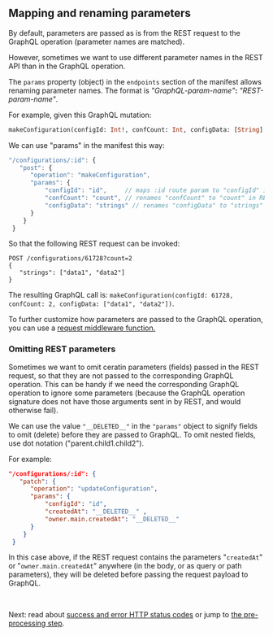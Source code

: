 ## Mapping and renaming parameters
By default, parameters are passed as is from the REST request to the GraphQL operation (parameter names are matched).

However, sometimes we want to use different parameter names in the REST API than in the GraphQL operation.

The `params` property (object) in the `endpoints` section of the manifest allows renaming parameter names. The format is *"GraphQL-param-name"***:** *"REST-param-name"*.

For example, given this GraphQL mutation:
```graphql
makeConfiguration(configId: Int!, confCount: Int, configData: [String]!)
```
We can use "params" in the manifest this way:
```js
"/configurations/:id": {
   "post": {
      "operation": "makeConfiguration",
      "params": {
	      "configId": "id",     // maps :id route param to "configId" in GraphQL
	      "confCount": "count", // renames "confCount" to "count" in REST,
	      "configData": "strings" // renames "configData" to "strings" in REST
      }
    }
 }
```

 So that the following REST request can be invoked:
 ```
POST /configurations/61728?count=2
{
	"strings": ["data1", "data2"]
}
```

The resulting GraphQL call is:
 `makeConfiguration(configId: 61728, confCount: 2, configData: ["data1", "data2"])`.

To further customize how parameters are passed to the GraphQL operation, you can use a [request middleware function.](Middleware%20functions.md)

### Omitting REST parameters
Sometimes we want to omit ceratin parameters (fields) passed in the REST request, so that they are not passed to the corresponding GraphQL operation. This can be handy if we need the corresponding GraphQL operation to ignore some parameters (because the GraphQL operation signature does not have those arguments sent in by REST, and would otherwise fail).

We can use the value  `"__DELETED__"`  in the `"params"` object to signify fields to omit (delete) before they are passed to GraphQL. To omit nested fields, use dot notation ("parent.child1.child2").

For example:

```json
"/configurations/:id": {
   "patch": {
      "operation": "updateConfiguration",
      "params": {
	      "configId": "id",
	      "createdAt": "__DELETED__" ,
	      "owner.main.createdAt": "__DELETED__"
      }
    }
 }
```
In this case above, if the REST request contains the parameters "`createdAt`" or "`owner.main.createdAt`" anywhere (in the body, or as query or path parameters), they will be deleted before passing the request payload to GraphQL.

<br>

Next: read about [success and error HTTP status codes](Success%20and%20error%20status%20codes.md) or jump to [the pre-processing step](Pre-processing%20step.md).
